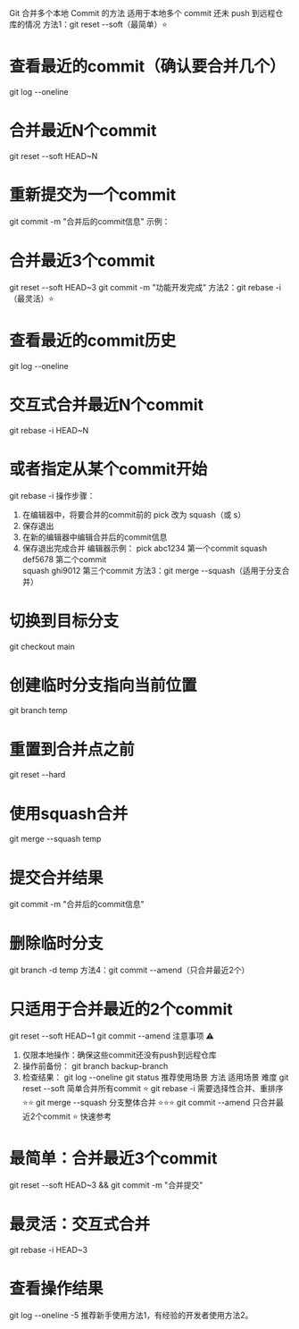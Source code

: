Git 合并多个本地 Commit 的方法
适用于本地多个 commit 还未 push 到远程仓库的情况
方法1：git reset --soft（最简单）⭐
# 查看最近的commit（确认要合并几个）
git log --oneline

# 合并最近N个commit
git reset --soft HEAD~N

# 重新提交为一个commit
git commit -m "合并后的commit信息"
示例：
# 合并最近3个commit
git reset --soft HEAD~3
git commit -m "功能开发完成"
方法2：git rebase -i（最灵活）⭐
# 查看最近的commit历史
git log --oneline

# 交互式合并最近N个commit
git rebase -i HEAD~N

# 或者指定从某个commit开始
git rebase -i <commit-hash>
操作步骤：
1. 在编辑器中，将要合并的commit前的 pick 改为 squash（或 s）
2. 保存退出
3. 在新的编辑器中编辑合并后的commit信息
4. 保存退出完成合并
编辑器示例：
pick abc1234 第一个commit
squash def5678 第二个commit  
squash ghi9012 第三个commit
方法3：git merge --squash（适用于分支合并）
# 切换到目标分支
git checkout main

# 创建临时分支指向当前位置
git branch temp

# 重置到合并点之前
git reset --hard <base-commit>

# 使用squash合并
git merge --squash temp

# 提交合并结果
git commit -m "合并后的commit信息"

# 删除临时分支
git branch -d temp
方法4：git commit --amend（只合并最近2个）
# 只适用于合并最近的2个commit
git reset --soft HEAD~1
git commit --amend
注意事项 ⚠️
1. 仅限本地操作：确保这些commit还没有push到远程仓库
2. 操作前备份：
git branch backup-branch
3. 检查结果：
git log --oneline
git status
推荐使用场景
方法	适用场景	难度
git reset --soft	简单合并所有commit	⭐
git rebase -i	需要选择性合并、重排序	⭐⭐
git merge --squash	分支整体合并	⭐⭐⭐
git commit --amend	只合并最近2个commit	⭐
快速参考
# 最简单：合并最近3个commit
git reset --soft HEAD~3 && git commit -m "合并提交"

# 最灵活：交互式合并
git rebase -i HEAD~3

# 查看操作结果
git log --oneline -5
推荐新手使用方法1，有经验的开发者使用方法2。